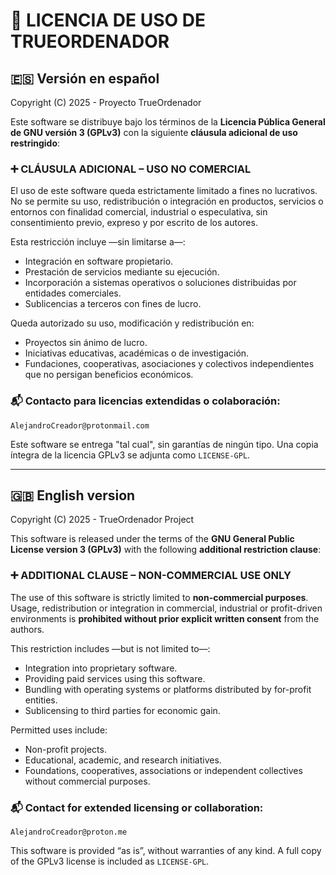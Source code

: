 # 📄 LICENCIA DE USO DE TRUEORDENADOR

## 🇪🇸 Versión en español

Copyright (C) 2025 - Proyecto TrueOrdenador

Este software se distribuye bajo los términos de la **Licencia Pública General de GNU versión 3 (GPLv3)** con la siguiente **cláusula adicional de uso restringido**:

### ➕ CLÁUSULA ADICIONAL – USO NO COMERCIAL

El uso de este software queda estrictamente limitado a fines no lucrativos. No se permite su uso, redistribución o integración en productos, servicios o entornos con finalidad comercial, industrial o especulativa, sin consentimiento previo, expreso y por escrito de los autores.

Esta restricción incluye —sin limitarse a—:
- Integración en software propietario.
- Prestación de servicios mediante su ejecución.
- Incorporación a sistemas operativos o soluciones distribuidas por entidades comerciales.
- Sublicencias a terceros con fines de lucro.

Queda autorizado su uso, modificación y redistribución en:
- Proyectos sin ánimo de lucro.
- Iniciativas educativas, académicas o de investigación.
- Fundaciones, cooperativas, asociaciones y colectivos independientes que no persigan beneficios económicos.

### 📬 Contacto para licencias extendidas o colaboración:
`AlejandroCreador@protonmail.com`

Este software se entrega "tal cual", sin garantías de ningún tipo. Una copia íntegra de la licencia GPLv3 se adjunta como `LICENSE-GPL`.

---

## 🇬🇧 English version

Copyright (C) 2025 - TrueOrdenador Project

This software is released under the terms of the **GNU General Public License version 3 (GPLv3)** with the following **additional restriction clause**:

### ➕ ADDITIONAL CLAUSE – NON-COMMERCIAL USE ONLY

The use of this software is strictly limited to **non-commercial purposes**. Usage, redistribution or integration in commercial, industrial or profit-driven environments is **prohibited without prior explicit written consent** from the authors.

This restriction includes —but is not limited to—:
- Integration into proprietary software.
- Providing paid services using this software.
- Bundling with operating systems or platforms distributed by for-profit entities.
- Sublicensing to third parties for economic gain.

Permitted uses include:
- Non-profit projects.
- Educational, academic, and research initiatives.
- Foundations, cooperatives, associations or independent collectives without commercial purposes.

### 📬 Contact for extended licensing or collaboration:
`AlejandroCreador@proton.me`

This software is provided “as is”, without warranties of any kind. A full copy of the GPLv3 license is included as `LICENSE-GPL`.
